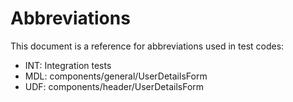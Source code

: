 # Abbreviations

This document is a reference for abbreviations used in test codes:

- INT: Integration tests
- MDL: components/general/UserDetailsForm
- UDF: components/header/UserDetailsForm
